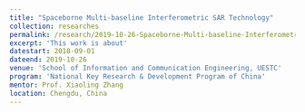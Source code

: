```yaml
---
title: "Spaceborne Multi-baseline Interferometric SAR Technology"
collection: researches
permalink: /research/2019-10-26-Spaceborne-Multi-baseline-Interferometric-SAR-Technology
excerpt: 'This work is about'
datestart: 2018-09-01
dateend: 2019-10-26
venue: 'School of Information and Communication Engineering, UESTC'
program: 'National Key Research & Development Program of China'
mentor: Prof. Xiaoling Zhang
location: Chengdu, China
---
```

